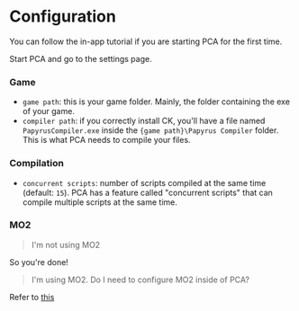 # Configuration

You can follow the in-app tutorial if you are starting PCA for the first time.

Start PCA and go to the settings page.

### Game

- `game path`: this is your game folder. Mainly, the folder containing the exe of your game.
- `compiler path`: if you correctly install CK,
  you'll have a file named `PapyrusCompiler.exe` inside the `{game path}\Papyrus Compiler` folder. This is what PCA needs to compile your files.

### Compilation

- `concurrent scripts`: number of scripts compiled at the same time (default: `15`).
  PCA has a feature called "concurrent scripts" that can compile multiple scripts at the same time.

### MO2

> I'm not using MO2

So you're done!

> I'm using MO2. Do I need to configure MO2 inside of PCA?

Refer to [this](mo2)
